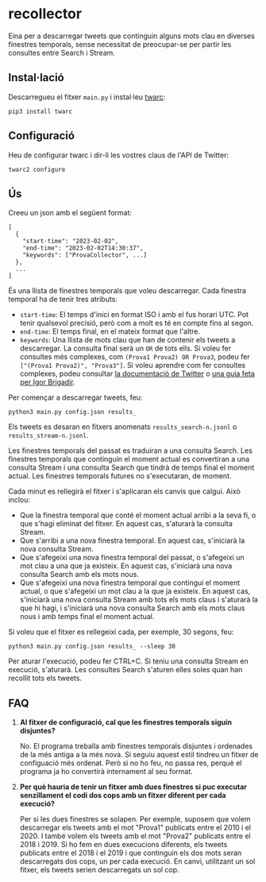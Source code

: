 # recollector

Eina per a descarregar tweets que continguin alguns mots clau en diverses finestres temporals,
sense necessitat de preocupar-se per partir les consultes entre Search i Stream.

## Instal·lació

Descarregueu el fitxer `main.py` i instal·leu [twarc](https://github.com/docnow/twarc):
```
pip3 install twarc
```

## Configuració

Heu de configurar twarc i dir-li les vostres claus de l'API de Twitter:
```
twarc2 configure
```

## Ús

Creeu un json amb el següent format:
```
[
  {
    "start-time": "2023-02-02",
    "end-time": "2023-02-02T14:30:37",
    "keywords": ["ProvaCollector", ...]
  },
  ...
]
```

És una llista de finestres temporals que voleu descarregar.
Cada finestra temporal ha de tenir tres atributs:
- `start-time`: El temps d'inici en format ISO i amb el fus horari UTC.
  Pot tenir qualsevol precisió, però com a molt es té en compte fins al segon.
- `end-time`: El temps final, en el mateix format que l'altre.
- `keywords`: Una llista de mots clau que han de contenir els tweets a descarregar.
  La consulta final serà un `OR` de tots ells.
  Si voleu fer consultes més complexes, com `(Prova1 Prova2) OR Prova3`,
  podeu fer `["(Prova1 Prova2)", "Prova3"]`.
  Si voleu aprendre com fer consultes complexes,
  podeu consultar [la documentació de Twitter](https://developer.twitter.com/en/docs/twitter-api/tweets/search/integrate/build-a-query)
  o [una guia feta per Igor Brigadir](https://github.com/igorbrigadir/twitter-advanced-search/blob/master/README.md).


Per començar a descarregar tweets, feu:
```
python3 main.py config.json results_
```

Els tweets es desaran en fitxers anomenats `results_search-n.jsonl` o
`results_stream-n.jsonl`.

Les finestres temporals del passat es traduiran a una consulta Search.
Les finestres temporals que continguin el moment actual es convertiran a una consulta Stream
i una consulta Search que tindrà de temps final el moment actual.
Les finestres temporals futures no s'executaran, de moment.

Cada minut es rellegirà el fitxer i s'aplicaran els canvis que calgui.
Això inclou:
- Que la finestra temporal que conté el moment actual arribi a la seva fi,
  o que s'hagi eliminat del fitxer.
  En aquest cas, s'aturarà la consulta Stream.
- Que s'arribi a una nova finestra temporal.
  En aquest cas, s'iniciarà la nova consulta Stream.
- Que s'afegeixi una nova finestra temporal del passat,
  o s'afegeixi un mot clau a una que ja existeix.
  En aquest cas, s'iniciarà una nova consulta Search amb els mots nous.
- Que s'afegeixi una nova finestra temporal que contingui el moment actual,
  o que s'afegeixi un mot clau a la que ja existeix.
  En aquest cas, s'iniciarà una nova consulta Stream amb tots els mots claus
  i s'aturarà la que hi hagi,
  i s'iniciarà una nova consulta Search amb els mots claus nous i amb temps final el moment actual.

Si voleu que el fitxer es rellegeixi cada, per exemple, 30 segons, feu:
```
python3 main.py config.json results_ --sleep 30
```

Per aturar l'execució, podeu fer CTRL+C.
Si teniu una consulta Stream en execució, s'aturarà.
Les consultes Search s'aturen elles soles quan han recollit tots els tweets.

## FAQ

1. **Al fitxer de configuració, cal que les finestres temporals siguin disjuntes?**

   No. El programa treballa amb finestres temporals disjuntes i ordenades de la més antiga a la més nova.
   Si seguiu aquest estil tindreu un fitxer de configuació més ordenat.
   Però si no ho feu, no passa res, perquè el programa ja ho convertirà internament al seu format.

2. **Per què hauria de tenir un fitxer amb dues finestres si puc executar senzillament el codi dos cops amb un fitxer diferent per cada execució?**

   Per si les dues finestres se solapen.
   Per exemple, suposem que volem descarregar els tweets amb el mot "Prova1"
   publicats entre el 2010 i el 2020.
   I també volem els tweets amb el mot "Prova2" publicats entre el 2018 i 2019.
   Si ho fem en dues execucions diferents,
   els tweets publicats entre el 2018 i el 2019 i que continguin els dos mots
   seran descarregats dos cops, un per cada execució.
   En canvi, utilitzant un sol fitxer, els tweets serien descarregats un sol cop.
